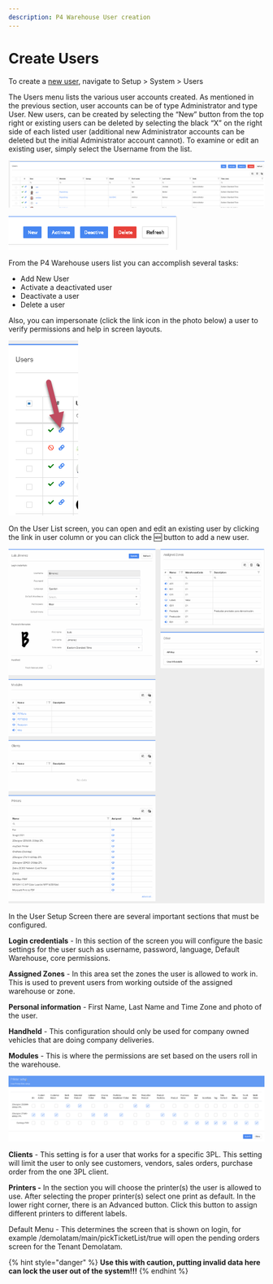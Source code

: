 ```yaml
---
description: P4 Warehouse User creation
---
```


# Create Users

To create a [new user](../permissions/add-users.md), navigate to Setup > System > Users

The Users menu lists the various user accounts created. As mentioned in the previous section, user accounts can be of type Administrator and type User. New users, can be created by selecting the “New” button from the top right or existing users can be deleted by selecting the black “X” on the right side of each listed user (additional new Administrator accounts can be deleted but the initial Administrator account cannot). To examine or edit an existing user, simply select the Username from the list.

![P4 Warehouse user list](<../.gitbook/assets/image (275).png>)

![P4 Warehouse user options](<../.gitbook/assets/image (193).png>)

From the P4 Warehouse users list you can accomplish several tasks:

* Add New User&#x20;
* Activate a deactivated user
* Deactivate a user
* Delete a user

Also, you can impersonate (click the link icon in the photo below) a user to verify permissions and help in screen layouts.

![P4 Warehouse impersonate user](<../.gitbook/assets/image (165).png>)



On the User List screen, you can open and edit an existing user by clicking the link in user column or you can click the :new: button to add a new user.

![](../.gitbook/assets/usersettings.gif)

In the User Setup Screen there are several important sections that must be configured.

**Login credentials** - In this section of the screen you will configure the basic settings for the user such as username, password, language, Default Warehouse, core permissions.

**Assigned Zones** - In this area set the zones the user is allowed to work in. This is used to prevent users from working outside of the assigned warehouse or zone.

**Personal information** - First Name, Last Name and Time Zone and photo of the user.

**Handheld** - This configuration should only be used for company owned vehicles that are doing company deliveries.

**Modules** - This is where the permissions are set based on the users roll in the warehouse.

![P4 Warehouse Printer Assignments](../.gitbook/assets/Printer-Assignments.gif)

**Clients** - This setting is for a user that works for a specific 3PL. This setting will limit the user to only see customers, vendors, sales orders, purchase order from the one 3PL client.

**Printers -** In the section you will choose the printer(s) the user is allowed to use. After selecting the proper printer(s) select one print as default. In the lower right corner, there is an Advanced button. Click this button to assign different printers to different labels.

Default Menu - This determines the screen that is shown on login, for example /demolatam/main/pickTicketList/true will open the pending orders screen for the Tenant Demolatam.

{% hint style="danger" %}
**Use this with caution, putting invalid data here can lock the user out of the system!!!**
{% endhint %}



